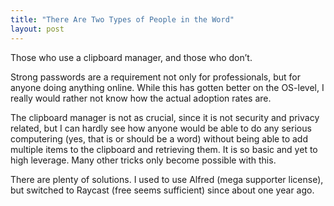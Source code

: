 ```yaml
---
title: "There Are Two Types of People in the Word"
layout: post
---
```


Those who use a clipboard manager, and those who don’t.

Strong passwords are a requirement not only for professionals, but for anyone doing anything online. While this has gotten better on the OS-level, I really would rather not know how the actual adoption rates are.

The clipboard manager is not as crucial, since it is not security and privacy related, but I can hardly see how anyone would be able to do any serious computering (yes, that is or should be a word) without being able to add multiple items to the clipboard and retrieving them. It is so basic and yet to high leverage. Many other tricks only become possible with this.

There are plenty of solutions. I used to use Alfred (mega supporter license), but switched to Raycast (free seems sufficient) since about one year ago.